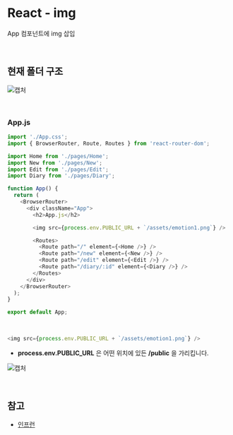 # React - img 
App 컴포넌트에 img 삽입

<br>

## 현재 폴더 구조
![캡처](https://user-images.githubusercontent.com/87301268/163106269-9aa9ddcc-c8cf-4e19-9a63-d7b7baa62ab6.JPG)

<br>

### App.js
```js
import './App.css';
import { BrowserRouter, Route, Routes } from 'react-router-dom';

import Home from './pages/Home';
import New from './pages/New';
import Edit from './pages/Edit';
import Diary from './pages/Diary';

function App() {
  return (
    <BrowserRouter>
      <div className="App">
        <h2>App.js</h2>

        <img src={process.env.PUBLIC_URL + `/assets/emotion1.png`} />

        <Routes>
          <Route path="/" element={<Home />} />
          <Route path="/new" element={<New />} />
          <Route path="/edit" element={<Edit />} />
          <Route path="/diary/:id" element={<Diary />} />
        </Routes>
      </div>
    </BrowserRouter>
  );
}

export default App;
```
<br>

```js
<img src={process.env.PUBLIC_URL + `/assets/emotion1.png`} />
```

- __process.env.PUBLIC_URL__ 은 어떤 위치에 있든 __/public__ 을 가리킵니다.

![캡처](https://user-images.githubusercontent.com/87301268/163106720-3771e9ff-658a-42b6-a9e3-49193a2ceadb.JPG)

<br>

## 참고
- [인프런](https://www.inflearn.com/course/%ED%95%9C%EC%9E%85-%EB%A6%AC%EC%95%A1%ED%8A%B8/dashboard)